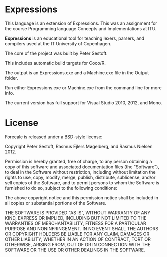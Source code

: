 ﻿Expressions
=======
This language is an extension of Expressions. This was an assignment for the course 
Programming language Concepts and Implementations at ITU. 

**Expressions** is an educational tool for teaching lexers, parsers, and compilers used at the IT University of Copenhagen.

The core of the project was built by Peter Sestoft.

This includes automatic build targets for Coco/R.

The output is an Expressions.exe and a Machine.exe file in the Output folder.

Run either Expressions.exe or Machine.exe from the command line for more info.

The current version has full support for Visual Studio 2010, 2012, and Mono.

License
=======

Forecalc is released under a BSD-style license:

Copyright Peter Sestoft, Rasmus Ejlers Møgelberg, and Rasmus Nielsen 2012.

Permission is hereby granted, free of charge, to any person obtaining a copy of this software and associated documentation files (the "Software"), to deal in the Software without restriction, including without limitation the rights to use, copy, modify, merge, publish, distribute, sublicense, and/or sell copies of the Software, and to permit persons to whom the Software is furnished to do so, subject to the following conditions:

The above copyright notice and this permission notice shall be included in all copies or substantial portions of the Software.

THE SOFTWARE IS PROVIDED "AS IS", WITHOUT WARRANTY OF ANY KIND, EXPRESS OR IMPLIED, INCLUDING BUT NOT LIMITED TO THE WARRANTIES OF MERCHANTABILITY, FITNESS FOR A PARTICULAR PURPOSE AND NONINFRINGEMENT. IN NO EVENT SHALL THE AUTHORS OR COPYRIGHT HOLDERS BE LIABLE FOR ANY CLAIM, DAMAGES OR OTHER LIABILITY, WHETHER IN AN ACTION OF CONTRACT, TORT OR OTHERWISE, ARISING FROM, OUT OF OR IN CONNECTION WITH THE SOFTWARE OR THE USE OR OTHER DEALINGS IN THE SOFTWARE.
